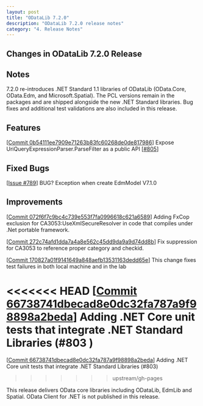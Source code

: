 ```yaml
---
layout: post
title: "ODataLib 7.2.0"
description: "ODataLib 7.2.0 release notes"
category: "4. Release Notes"
---
```


## Changes in ODataLib 7.2.0 Release ##

## Notes ##

7.2.0 re-introduces .NET Standard 1.1 libraries of ODataLib (OData.Core, OData.Edm, and Microsoft.Spatial). The PCL versions remain in the packages and are shipped alongside the new .NET Standard libraries. Bug fixes and additional test validations are also included in this release.

## Features ##

[[Commit 0b54111ee7909e71263b83fc60268de0de817986](https://github.com/OData/odata.net/commit/0b54111ee7909e71263b83fc60268de0de817986)] Expose UriQueryExpressionParser.ParseFilter as a public API [[#805](https://github.com/OData/odata.net/issues/805)]

## Fixed Bugs ##

[[Issue #789](https://github.com/OData/odata.net/issues/789)] BUG? Exception when create EdmModel V7.1.0

## Improvements ##

[[Commit 072f6f7c9bc4c739e553f7fa0996618c621a6589](https://github.com/OData/odata.net/commit/072f6f7c9bc4c739e553f7fa0996618c621a6589)] Adding FxCop exclusion for CA3053:UseXmlSecureResolver in code that compiles under .Net portable framework.

[[Commit 272c74afd1dda7a4a8e562c45dd9da9a9d74dd8b](https://github.com/OData/odata.net/commit/272c74afd1dda7a4a8e562c45dd9da9a9d74dd8b)] Fix suppression for CA3053 to reference proper category and checkid.

[[Commit 170827a01f9141649a848aefb13531163dedd65e](https://github.com/OData/odata.net/commit/170827a01f9141649a848aefb13531163dedd65e)] This change fixes test failures in both local machine and in the lab

<<<<<<< HEAD
[[Commit 66738741dbecad8e0dc32fa787a9f98898a2beda](https://github.com/OData/odata.net/commit/66738741dbecad8e0dc32fa787a9f98898a2beda)] Adding .NET Core unit tests that integrate .NET Standard Libraries (#803
)
=======
[[Commit 66738741dbecad8e0dc32fa787a9f98898a2beda](https://github.com/OData/odata.net/commit/66738741dbecad8e0dc32fa787a9f98898a2beda)] Adding .NET Core unit tests that integrate .NET Standard Libraries (#803)
>>>>>>> upstream/gh-pages

This release delivers OData core libraries including ODataLib, EdmLib and Spatial. OData Client for .NET is not published in this release.
